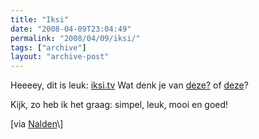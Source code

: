 ```yaml
---
title: "Iksi"
date: "2008-04-09T23:04:49"
permalink: "2008/04/09/iksi/"
tags: ["archive"]
layout: "archive-post"
---
```

Heeeey, dit is leuk: [iksi.tv](http://iksi.tv/ "http://iksi.tv/") Wat denk je van [deze?](http://iksi.tv/20080225 "http://iksi.tv/20080225") of [deze](http://iksi.tv/20070905 "http://iksi.tv/20070905")?

Kijk, zo heb ik het graag: simpel, leuk, mooi en goed!

\[via [Nalden](http://www.nalden.net/#/newsitem/320/ "http://www.nalden.net/#/newsitem/320/")\]
